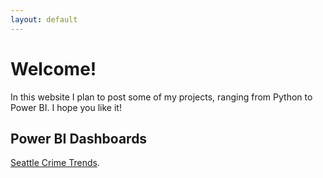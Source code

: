 ```yaml
---
layout: default
---
```


# Welcome!

In this website I plan to post some of my projects, ranging from Python to Power BI. I hope you like it!

## Power BI Dashboards

[Seattle Crime Trends](./seattle-crime.html).
